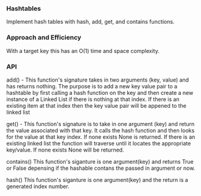 ### Hashtables

Implement hash tables with hash, add, get, and contains functions.

### Approach and Efficiency

With a target key this has an O(1) time and space complexity.


### API

add() - This function's signature takes in two arguments (key, value) and has returns nothing. The purpose is to add a new key value pair to a hashtable by first calling a hash function on the key and then create a new instance of a Linked List if there is nothing at that index. If there is an existing item at that index then the key value pair will be appened to the linked list

get() - This function's signature is to take in one argument (key) and return the value associated with that key. It calls the hash function and then looks for the value at that key index. If none exists None is returned. If there is an existing linked list the function will traverse until it locates the appropriate key/value. If none exists None will be returned.

contains() This function's siganture is one argument(key) and returns True or False depensing if the hashable contans the passed in argument or now.

hash() This function's siganture is one argument(key) and the return is a generated index number.
